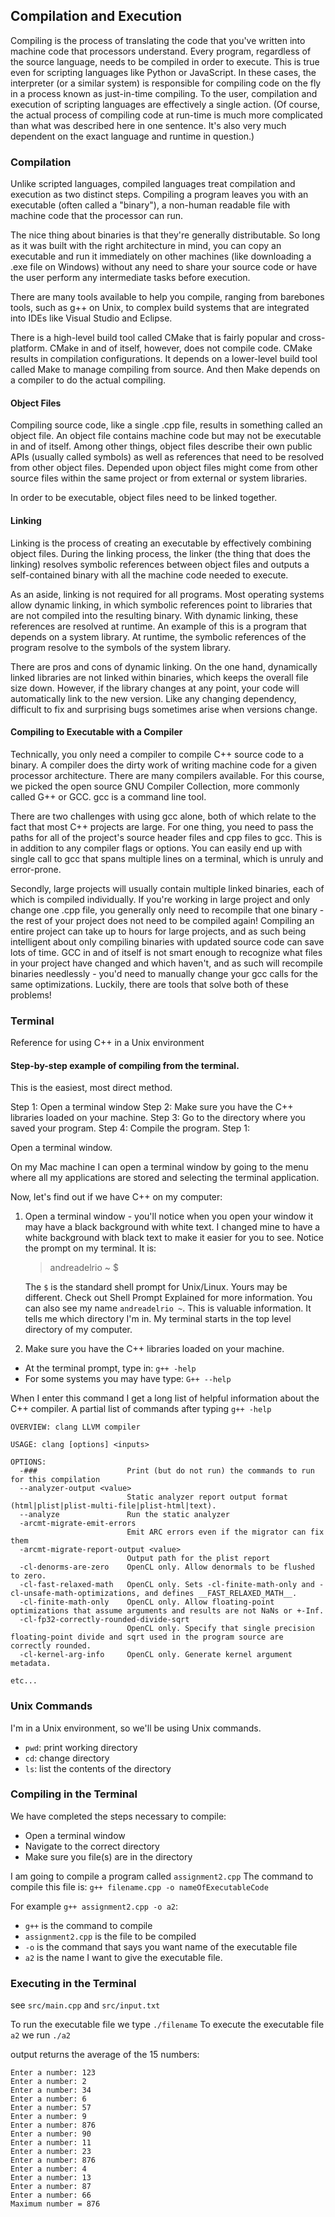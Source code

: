 ## Compilation and Execution

Compiling is the process of translating the code that you've written into machine code that processors understand. Every program, regardless of the source language, needs to be compiled in order to execute. This is true even for scripting languages like Python or JavaScript. In these cases, the interpreter (or a similar system) is responsible for compiling code on the fly in a process known as just-in-time compiling. To the user, compilation and execution of scripting languages are effectively a single action. (Of course, the actual process of compiling code at run-time is much more complicated than what was described here in one sentence. It's also very much dependent on the exact language and runtime in question.)


### Compilation
Unlike scripted languages, compiled languages treat compilation and execution as two distinct steps. Compiling a program leaves you with an executable (often called a "binary"), a non-human readable file with machine code that the processor can run.

The nice thing about binaries is that they're generally distributable. So long as it was built with the right architecture in mind, you can copy an executable and run it immediately on other machines (like downloading a .exe file on Windows) without any need to share your source code or have the user perform any intermediate tasks before execution.

There are many tools available to help you compile, ranging from barebones tools, such as g++ on Unix, to complex build systems that are integrated into IDEs like Visual Studio and Eclipse.

There is a high-level build tool called CMake that is fairly popular and cross-platform. CMake in and of itself, however, does not compile code. CMake results in compilation configurations. It depends on a lower-level build tool called Make to manage compiling from source. And then Make depends on a compiler to do the actual compiling.

#### Object Files
Compiling source code, like a single .cpp file, results in something called an object file. An object file contains machine code but may not be executable in and of itself. Among other things, object files describe their own public APIs (usually called symbols) as well as references that need to be resolved from other object files. Depended upon object files might come from other source files within the same project or from external or system libraries.

In order to be executable, object files need to be linked together.

#### Linking
Linking is the process of creating an executable by effectively combining object files. During the linking process, the linker (the thing that does the linking) resolves symbolic references between object files and outputs a self-contained binary with all the machine code needed to execute.

As an aside, linking is not required for all programs. Most operating systems allow dynamic linking, in which symbolic references point to libraries that are not compiled into the resulting binary. With dynamic linking, these references are resolved at runtime. An example of this is a program that depends on a system library. At runtime, the symbolic references of the program resolve to the symbols of the system library.

There are pros and cons of dynamic linking. On the one hand, dynamically linked libraries are not linked within binaries, which keeps the overall file size down. However, if the library changes at any point, your code will automatically link to the new version. Like any changing dependency, difficult to fix and surprising bugs sometimes arise when versions change.

#### Compiling to Executable with a Compiler
Technically, you only need a compiler to compile C++ source code to a binary. A compiler does the dirty work of writing machine code for a given processor architecture. There are many compilers available. For this course, we picked the open source GNU Compiler Collection, more commonly called G++ or GCC. gcc is a command line tool.

There are two challenges with using gcc alone, both of which relate to the fact that most C++ projects are large. For one thing, you need to pass the paths for all of the project's source header files and cpp files to gcc. This is in addition to any compiler flags or options. You can easily end up with single call to gcc that spans multiple lines on a terminal, which is unruly and error-prone.

Secondly, large projects will usually contain multiple linked binaries, each of which is compiled individually. If you're working in large project and only change one .cpp file, you generally only need to recompile that one binary - the rest of your project does not need to be compiled again! Compiling an entire project can take up to hours for large projects, and as such being intelligent about only compiling binaries with updated source code can save lots of time. GCC in and of itself is not smart enough to recognize what files in your project have changed and which haven't, and as such will recompile binaries needlessly - you'd need to manually change your gcc calls for the same optimizations. Luckily, there are tools that solve both of these problems!

### Terminal
Reference for using C++ in a Unix environment

#### Step-by-step example of compiling from the terminal.

This is the easiest, most direct method.

Step 1: Open a terminal window
Step 2: Make sure you have the C++ libraries loaded on your machine.
Step 3: Go to the directory where you saved your program.
Step 4: Compile the program.
Step 1:

Open a terminal window.

On my Mac machine I can open a terminal window by going to the menu where all my applications are stored and selecting the terminal application.

Now, let's find out if we have C++ on my computer:

1. Open a terminal window - you'll notice when you open your window it may have a black background with white text. I changed mine to have a white background with black text to make it easier for you to see.
    Notice the prompt on my terminal.
    It is:
     > andreadelrio ~ $

    The `$` is the standard shell prompt for Unix/Linux. Yours may be different.
    Check out Shell Prompt Explained for more information.
    You can also see my name `andreadelrio ~`. This is valuable information. It tells me which directory I'm in. My terminal starts in the top level directory of my computer.


2. Make sure you have the C++ libraries loaded on your machine.
- At the terminal prompt, type in: `g++ -help`
- For some systems you may have type: `G++ --help`

When I enter this command I get a long list of helpful information about the C++ compiler. A partial list of commands after typing `g++ -help`
```
OVERVIEW: clang LLVM compiler

USAGE: clang [options] <inputs>

OPTIONS:
  -###                    Print (but do not run) the commands to run for this compilation
  --analyzer-output <value>
                          Static analyzer report output format (html|plist|plist-multi-file|plist-html|text).
  --analyze               Run the static analyzer
  -arcmt-migrate-emit-errors
                          Emit ARC errors even if the migrator can fix them
  -arcmt-migrate-report-output <value>
                          Output path for the plist report
  -cl-denorms-are-zero    OpenCL only. Allow denormals to be flushed to zero.
  -cl-fast-relaxed-math   OpenCL only. Sets -cl-finite-math-only and -cl-unsafe-math-optimizations, and defines __FAST_RELAXED_MATH__.
  -cl-finite-math-only    OpenCL only. Allow floating-point optimizations that assume arguments and results are not NaNs or +-Inf.
  -cl-fp32-correctly-rounded-divide-sqrt
                          OpenCL only. Specify that single precision floating-point divide and sqrt used in the program source are correctly rounded.
  -cl-kernel-arg-info     OpenCL only. Generate kernel argument metadata.

etc...

```

### Unix Commands
I'm in a Unix environment, so we'll be using Unix commands.

- `pwd`: print working directory
- `cd`: change directory
- `ls`: list the contents of the directory


### Compiling in the Terminal
We have completed the steps necessary to compile:

- Open a terminal window
- Navigate to the correct directory
- Make sure you file(s) are in the directory

I am going to compile a program called `assignment2.cpp`
The command to compile this file is:
    `g++ filename.cpp -o nameOfExecutableCode`

For example `g++ assignment2.cpp -o a2`:
- `g++` is the command to compile
- `assignment2.cpp` is the file to be compiled
- `-o` is the command that says you want name of the executable file
- `a2` is the name I want to give the executable file.

### Executing in the Terminal
see `src/main.cpp` and `src/input.txt`

To run the executable file we type `./filename`
To execute the executable file `a2` we run `./a2`

output returns the average of the 15 numbers:
```
Enter a number: 123
Enter a number: 2
Enter a number: 34
Enter a number: 6
Enter a number: 57
Enter a number: 9
Enter a number: 876
Enter a number: 90
Enter a number: 11
Enter a number: 23
Enter a number: 876
Enter a number: 4
Enter a number: 13
Enter a number: 87
Enter a number: 66
Maximum number = 876
```
